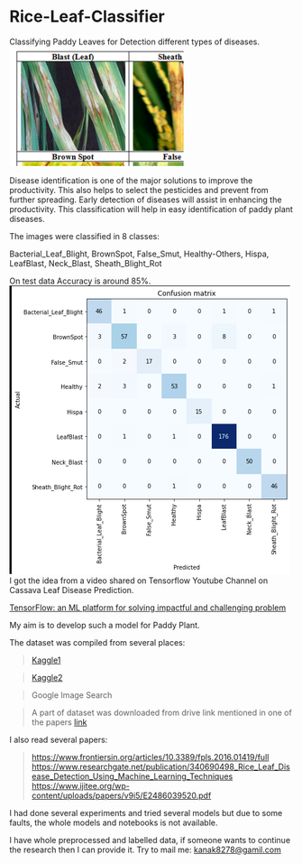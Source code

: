 # Rice-Leaf-Classifier
Classifying Paddy Leaves for Detection different types of diseases.
![Image](./Confusion_matrix.png)



Disease identification is one of the major solutions to
improve the productivity. This also helps to select the
pesticides and prevent from further spreading. Early
detection of diseases will assist in enhancing the
productivity. This classification will help in easy
identification of paddy plant diseases.

The images were classified in 8 classes:

Bacterial_Leaf_Blight, BrownSpot, False_Smut, Healthy-Others, Hispa, LeafBlast, Neck_Blast, Sheath_Blight_Rot

On test data Accuracy is around 85%.
![](./Image.png)
I got the idea from a video shared on Tensorflow Youtube Channel on Cassava Leaf Disease Prediction.

[TensorFlow: an ML platform for solving impactful and challenging problem](https://youtu.be/NlpS-DhayQA)

My aim is to develop such a model for Paddy Plant.

The dataset was compiled from several places:
>[Kaggle1](https://www.kaggle.com/minhhuy2810/rice-diseases-image-dataset)

>[Kaggle2](https://www.kaggle.com/vbookshelf/rice-leaf-diseases)

>Google Image Search

>A part of dataset was downloaded from drive link mentioned in one of the papers [link](https://drive.google.com/drive/folders/1ewBesJcguriVTX8sRJseCDbXAF_T4akK)

I also read several papers:
>https://www.frontiersin.org/articles/10.3389/fpls.2016.01419/full
>https://www.researchgate.net/publication/340690498_Rice_Leaf_Disease_Detection_Using_Machine_Learning_Techniques
>https://www.ijitee.org/wp-content/uploads/papers/v9i5/E2486039520.pdf

I had done several experiments and tried several models but due to some faults, the whole models and notebooks is not available. 

I have whole preprocessed and labelled data, if someone wants to continue the research then I can provide it. 
Try to mail me: kanak8278@gamil.com
